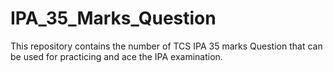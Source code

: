 # IPA_35_Marks_Question
This repository contains the number of TCS IPA 35 marks Question that can be used for practicing and ace the IPA examination.
